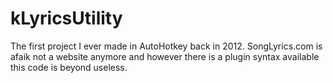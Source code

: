 # kLyricsUtility
The first project I ever made in AutoHotkey back in 2012. SongLyrics.com is afaik not a website anymore and however there is a plugin syntax available this code is beyond useless.
